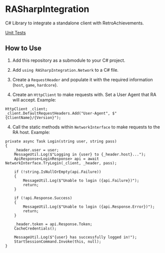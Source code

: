 # RASharpIntegration

C# Library to integrate a standalone client with RetroAchievements.

[Unit Tests](https://github.com/timenoe/RASharpIntegrationTests)

## How to Use

1. Add this repository as a submodule to your C# project.

2. Add `using RASharpIntegration.Network` to a C# file.

3. Create a `RequestHeader` and populate it with the required information (`host`, `game`, `hardcore`).

4. Create an `HttpClient` to make requests with. Set a User Agent that RA will accept. Example:

```
HttpClient _client;
_client.DefaultRequestHeaders.Add("User-Agent", $"{ClientName}/{Version}");
```

4. Call the static methods within `NetworkInterface` to make requests to the RA host. Example:

```
private async Task Login(string user, string pass)
{
    _header.user = user;
    MessageUtil.Log($"Logging in {user} to {_header.host}...");
    ApiResponse<LoginResponse> api = await NetworkInterface.TryLogin(_client, _header, pass);

    if (!string.IsNullOrEmpty(api.Failure))
    {
        MessageUtil.Log($"Unable to login ({api.Failure})");
        return;
    }

    if (!api.Response.Success)
    {
        MessageUtil.Log($"Unable to login ({api.Response.Error})");
        return;
    }
        
    _header.token = api.Response.Token;
    CacheCredentials();

    MessageUtil.Log($"{user} has successfully logged in!");
    StartSessionCommand.Invoke(this, null);
}
```